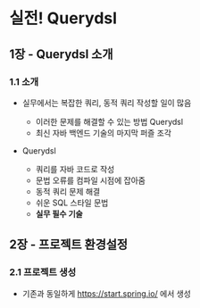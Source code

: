 실전! Querydsl
==============

1장 - Querydsl 소개
-------------------

### 1.1 소개

-	실무에서는 복잡한 쿼리, 동적 쿼리 작성할 일이 많음

	-	이러한 문제를 해결할 수 있는 방법 Querydsl
	-	최신 자바 백엔드 기술의 마지막 퍼즐 조각

-	Querydsl

	-	쿼리를 자바 코드로 작성
	-	문법 오류를 컴파일 시점에 잡아줌
	-	동적 쿼리 문제 해결
	-	쉬운 SQL 스타일 문법
	-	**실무 필수 기술**

2장 - 프로젝트 환경설정
-------------------------

### 2.1 프로젝트 생성

- 기존과 동일하게 https://start.spring.io/ 에서 생성
